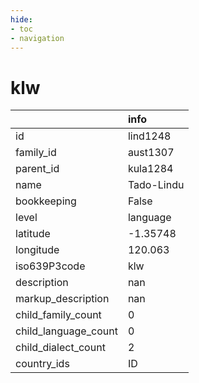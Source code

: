 ```yaml
---
hide:
- toc
- navigation
---
```

# klw
|                      | info       |
|:---------------------|:-----------|
| id                   | lind1248   |
| family_id            | aust1307   |
| parent_id            | kula1284   |
| name                 | Tado-Lindu |
| bookkeeping          | False      |
| level                | language   |
| latitude             | -1.35748   |
| longitude            | 120.063    |
| iso639P3code         | klw        |
| description          | nan        |
| markup_description   | nan        |
| child_family_count   | 0          |
| child_language_count | 0          |
| child_dialect_count  | 2          |
| country_ids          | ID         |